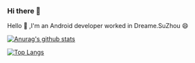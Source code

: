 ### Hi there 👋

Hello 👋 ,I'm an Android developer worked in Dreame.SuZhou 😄 

[![Anurag's github stats](https://github-readme-stats.vercel.app/api?username=Mrxxy)](https://github.com/anuraghazra/github-readme-stats)

[![Top Langs](https://github-readme-stats.vercel.app/api/top-langs/?username=Mrxxy&layout=compact)](https://github.com/anuraghazra/github-readme-stats)
